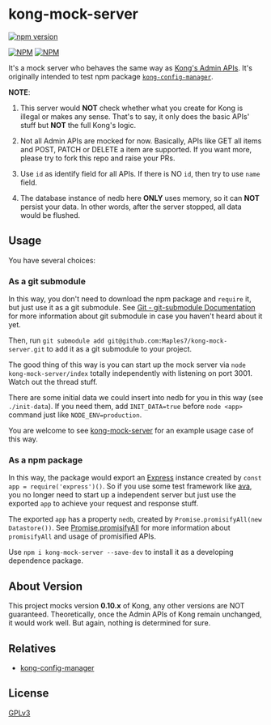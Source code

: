 # kong-mock-server

[![npm version](https://badge.fury.io/js/kong-mock-server.svg)](https://badge.fury.io/js/kong-mock-server) 

[![NPM](https://nodei.co/npm/kong-mock-server.png?downloads=true&downloadRank=true&stars=true)](https://nodei.co/npm/kong-mock-server/)
[![NPM](https://nodei.co/npm-dl/kong-mock-server.png?months=6&height=3)](https://nodei.co/npm/kong-mock-server/)

It's a mock server who behaves the same way as [Kong's Admin APIs](https://getkong.org/docs/0.10.x/admin-api/). It's originally intended to test npm package [`kong-config-manager`](https://github.com/Maples7/kong-config-manager).

**NOTE**: 

1. This server would **NOT** check whether what you create for Kong is illegal or makes any sense. That's to say, it only does the basic APIs' stuff but **NOT** the full Kong's logic.

2. Not all Admin APIs are mocked for now. Basically, APIs like GET all items and POST, PATCH or DELETE a item are supported. If you want more, please try to fork this repo and raise your PRs.

3. Use `id` as identify field for all APIs. If there is NO `id`, then try to use `name` field.

4. The database instance of nedb here **ONLY** uses memory, so it can **NOT** persist your data. In other words, after the server stopped, all data would be flushed.

## Usage

You have several choices:

### As a git submodule

In this way, you don't need to download the npm package and `require` it, but just use it as a git submodule. See [Git - git-submodule Documentation](https://git-scm.com/docs/git-submodule) for more information about git submodule in case you haven't heard about it yet.

Then, run `git submodule add git@github.com:Maples7/kong-mock-server.git` to add it as a git submodule to your project.

The good thing of this way is you can start up the mock server via `node kong-mock-server/index` totally independently with listening on port 3001. Watch out the thread stuff.

There are some initial data we could insert into nedb for you in this way (see `./init-data`). If you need them, add `INIT_DATA=true` before `node <app>` command just like `NODE_ENV=production`.

You are welcome to see [kong-mock-server](https://github.com/Maples7/kong-mock-server) for an example usage case of this way.

### As a npm package

In this way, the package would export an [Express](http://expressjs.com/) instance created by `const app = require('express')()`. So if you use some test framework like [ava](https://github.com/avajs/ava), you no longer need to start up a independent server but just use the exported `app` to achieve your request and response stuff.

The exported `app` has a property `nedb`, created by `Promise.promisifyAll(new Datastore())`. See [Promise.promisifyAll](http://bluebirdjs.com/docs/api/promise.promisifyall.html) for more information about `promisifyAll` and usage of promisified APIs.

Use `npm i kong-mock-server --save-dev` to install it as a developing dependence package.

## About Version

This project mocks version **0.10.x** of Kong, any other versions are NOT guaranteed. Theoretically, once the Admin APIs of Kong remain unchanged, it would work well. But again, nothing is determined for sure.

## Relatives

- [kong-config-manager](https://github.com/Maples7/kong-config-manager)

## License
[GPLv3](LICENSE)
